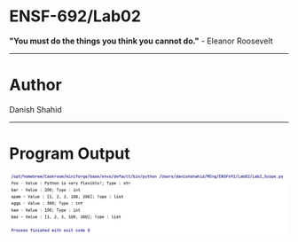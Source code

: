 # ENSF-692/Lab02

**"You must do the things you think you cannot do."** - Eleanor Roosevelt

---

# Author

Danish Shahid

---

# Program Output
![Alt text](Output.png)